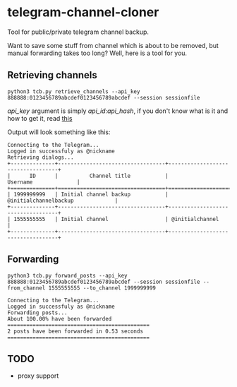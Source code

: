 # telegram-channel-cloner
Tool for public/private telegram channel backup.

Want to save some stuff from channel which is about to be removed, but manual forwarding takes too long?
Well, here is a tool for you.

## Retrieving channels

```
python3 tcb.py retrieve_channels --api_key 888888:0123456789abcdef0123456789abcdef --session sessionfile
```

*api_key* argument is simply *api_id:api_hash*, if you don't know what is it and how to get it, read [this](https://core.telegram.org/api/obtaining_api_id)

Output will look something like this:

```
Connecting to the Telegram...
Logged in successfuly as @nickname
Retrieving dialogs...
+--------------+----------------------------------+-----------------------------------+
|      ID      |          Channel title           |             Username              |
+==============+==================================+===================================+
| 1999999999   | Initial channel backup           | @initialchannelbackup             |
+--------------+----------------------------------+-----------------------------------+
| 1555555555   | Initial channel                  | @initialchannel                   |
+--------------+----------------------------------+-----------------------------------+
```

## Forwarding

```
python3 tcb.py forward_posts --api_key 888888:0123456789abcdef0123456789abcdef --session sessionfile --from_channel 1555555555 --to_channel 1999999999
```

```
Connecting to the Telegram...
Logged in successfuly as @nickname
Forwarding posts...
About 100.00% have been forwarded
=============================================
2 posts have been forwarded in 0.53 seconds
=============================================
```

## TODO

* proxy support
